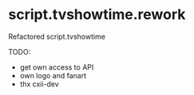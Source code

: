 # script.tvshowtime.rework
Refactored script.tvshowtime

TODO: 
 - get own access to API
 - own logo and fanart
 - thx cxii-dev
